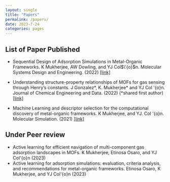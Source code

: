 ```yaml
---
layout: single
title: "Papers"
permalink: /papers/
date: 2023-7-24
categories: pages
---
```

## List of Paper Published ##
* Sequential Design of Adsorption Simulations in Metal-Organic Frameworks. K Mukherjee, AW Dowling,
and YJ Col$\'{o}$n. Molecular Systems Design and Engineering. (2022)
[[link]](https://pubs.rsc.org/en/content/articlelanding/2022/me/d1me00138h)

* Understanding structure-property relationships of MOFs for gas sensing through Henry’s constants. J
Gonzalez*, K. Mukherjee* and YJ Col \'{o}n. Journal of Chemical Engineering and Data. (2022) (*shared
first author)
[[link]](https://doi.org/10.1021/acs.jced.2c00443)

* Machine Learning and descriptor selection for the computational discovery of metal-organic frameworks.
K Mukherjee, and YJ. Col \'{o}n. Molecular Simulation. (2021)
[[link]](https://doi.org/10.1080/08927022.2021.1916014)

## Under Peer review ##
* Active learning for efficient navigation of multi-component gas adsorption landscapes in MOFs. K Mukherjee, Etinosa Osaro, and YJ Col\'{o}n (2023)
* Active learning for adsorption simulations: evaluation, criteria analysis, and recommendations for metal-organic frameworks. Etinosa Osaro, K Mukherjee, and YJ Col\'{o}n (2023)
